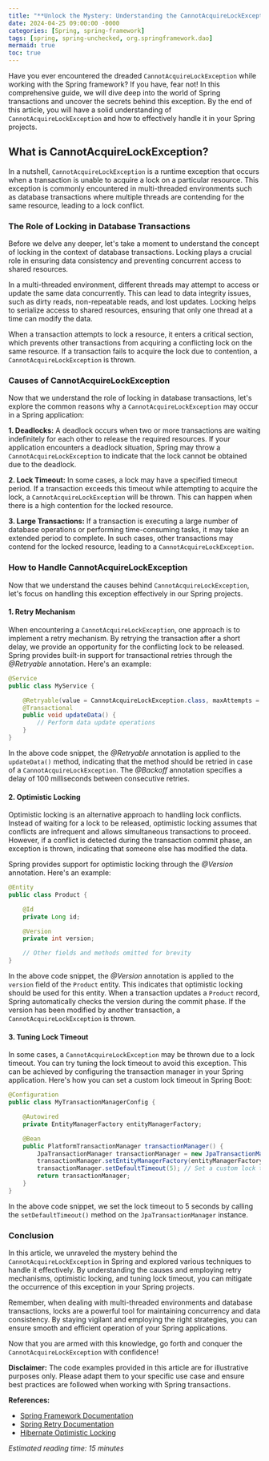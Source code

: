 ```yaml
---
title: "**Unlock the Mystery: Understanding the CannotAcquireLockException in Spring**"
date: 2024-04-25 09:00:00 -0000
categories: [Spring, spring-framework]
tags: [spring, spring-unchecked, org.springframework.dao]
mermaid: true
toc: true
---
```



Have you ever encountered the dreaded `CannotAcquireLockException` while working with the Spring framework? If you have, fear not! In this comprehensive guide, we will dive deep into the world of Spring transactions and uncover the secrets behind this exception. By the end of this article, you will have a solid understanding of `CannotAcquireLockException` and how to effectively handle it in your Spring projects.

## What is CannotAcquireLockException?

In a nutshell, `CannotAcquireLockException` is a runtime exception that occurs when a transaction is unable to acquire a lock on a particular resource. This exception is commonly encountered in multi-threaded environments such as database transactions where multiple threads are contending for the same resource, leading to a lock conflict.

### The Role of Locking in Database Transactions

Before we delve any deeper, let's take a moment to understand the concept of locking in the context of database transactions. Locking plays a crucial role in ensuring data consistency and preventing concurrent access to shared resources.

In a multi-threaded environment, different threads may attempt to access or update the same data concurrently. This can lead to data integrity issues, such as dirty reads, non-repeatable reads, and lost updates. Locking helps to serialize access to shared resources, ensuring that only one thread at a time can modify the data.

When a transaction attempts to lock a resource, it enters a critical section, which prevents other transactions from acquiring a conflicting lock on the same resource. If a transaction fails to acquire the lock due to contention, a `CannotAcquireLockException` is thrown.

### Causes of CannotAcquireLockException

Now that we understand the role of locking in database transactions, let's explore the common reasons why a `CannotAcquireLockException` may occur in a Spring application:

**1. Deadlocks:** A deadlock occurs when two or more transactions are waiting indefinitely for each other to release the required resources. If your application encounters a deadlock situation, Spring may throw a `CannotAcquireLockException` to indicate that the lock cannot be obtained due to the deadlock.

**2. Lock Timeout:** In some cases, a lock may have a specified timeout period. If a transaction exceeds this timeout while attempting to acquire the lock, a `CannotAcquireLockException` will be thrown. This can happen when there is a high contention for the locked resource.

**3. Large Transactions:** If a transaction is executing a large number of database operations or performing time-consuming tasks, it may take an extended period to complete. In such cases, other transactions may contend for the locked resource, leading to a `CannotAcquireLockException`.

### How to Handle CannotAcquireLockException

Now that we understand the causes behind `CannotAcquireLockException`, let's focus on handling this exception effectively in our Spring projects.

#### 1. Retry Mechanism

When encountering a `CannotAcquireLockException`, one approach is to implement a retry mechanism. By retrying the transaction after a short delay, we provide an opportunity for the conflicting lock to be released. Spring provides built-in support for transactional retries through the *@Retryable* annotation. Here's an example:

```java
@Service
public class MyService {

    @Retryable(value = CannotAcquireLockException.class, maxAttempts = 3, backoff = @Backoff(delay = 100))
    @Transactional
    public void updateData() {
        // Perform data update operations
    }
}
```

In the above code snippet, the *@Retryable* annotation is applied to the `updateData()` method, indicating that the method should be retried in case of a `CannotAcquireLockException`. The *@Backoff* annotation specifies a delay of 100 milliseconds between consecutive retries.

#### 2. Optimistic Locking

Optimistic locking is an alternative approach to handling lock conflicts. Instead of waiting for a lock to be released, optimistic locking assumes that conflicts are infrequent and allows simultaneous transactions to proceed. However, if a conflict is detected during the transaction commit phase, an exception is thrown, indicating that someone else has modified the data.

Spring provides support for optimistic locking through the *@Version* annotation. Here's an example:

```java
@Entity
public class Product {

    @Id
    private Long id;

    @Version
    private int version;

    // Other fields and methods omitted for brevity
}
```

In the above code snippet, the *@Version* annotation is applied to the `version` field of the `Product` entity. This indicates that optimistic locking should be used for this entity. When a transaction updates a `Product` record, Spring automatically checks the version during the commit phase. If the version has been modified by another transaction, a `CannotAcquireLockException` is thrown.

#### 3. Tuning Lock Timeout

In some cases, a `CannotAcquireLockException` may be thrown due to a lock timeout. You can try tuning the lock timeout to avoid this exception. This can be achieved by configuring the transaction manager in your Spring application. Here's how you can set a custom lock timeout in Spring Boot:

```java
@Configuration
public class MyTransactionManagerConfig {

    @Autowired
    private EntityManagerFactory entityManagerFactory;

    @Bean
    public PlatformTransactionManager transactionManager() {
        JpaTransactionManager transactionManager = new JpaTransactionManager();
        transactionManager.setEntityManagerFactory(entityManagerFactory);
        transactionManager.setDefaultTimeout(5); // Set a custom lock timeout in seconds
        return transactionManager;
    }
}
```

In the above code snippet, we set the lock timeout to 5 seconds by calling the `setDefaultTimeout()` method on the `JpaTransactionManager` instance.

### Conclusion

In this article, we unraveled the mystery behind the `CannotAcquireLockException` in Spring and explored various techniques to handle it effectively. By understanding the causes and employing retry mechanisms, optimistic locking, and tuning lock timeout, you can mitigate the occurrence of this exception in your Spring projects.

Remember, when dealing with multi-threaded environments and database transactions, locks are a powerful tool for maintaining concurrency and data consistency. By staying vigilant and employing the right strategies, you can ensure smooth and efficient operation of your Spring applications.

Now that you are armed with this knowledge, go forth and conquer the `CannotAcquireLockException` with confidence!

**Disclaimer:** The code examples provided in this article are for illustrative purposes only. Please adapt them to your specific use case and ensure best practices are followed when working with Spring transactions.

**References:**

- [Spring Framework Documentation](https://docs.spring.io/spring-framework/docs/current/spring-framework-reference/data-access.html#transaction-declarative)
- [Spring Retry Documentation](https://github.com/spring-projects/spring-retry)
- [Hibernate Optimistic Locking](https://docs.jboss.org/hibernate/orm/5.6/userguide/html_single/Hibernate_User_Guide.html#locking-optimistic)

*Estimated reading time: 15 minutes*